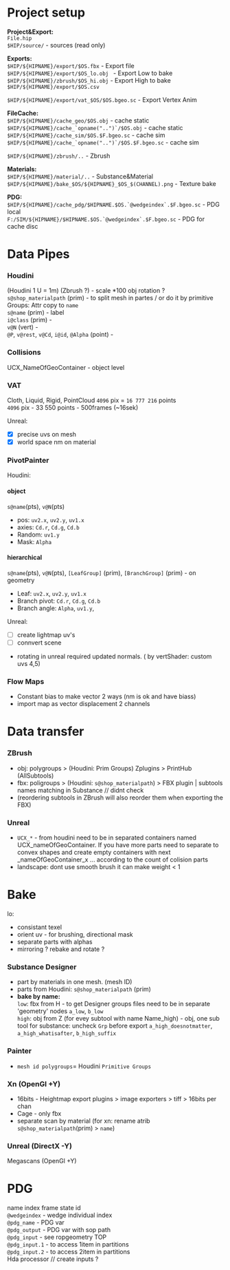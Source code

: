 # Project setup

**Project&Export:**  
`File.hip`  
`$HIP/source/` - sources (read only)   

**Exports:**  
`$HIP/${HIPNAME}/export/$OS.fbx` - Export file  
`$HIP/${HIPNAME}/export/$OS_lo.obj ` - Export Low to bake  
`$HIP/${HIPNAME}/zbrush/$OS_hi.obj` - Export High to bake   
`$HIP/${HIPNAME}/export/$OS.csv`   

`$HIP/${HIPNAME}/export/vat_$OS/$OS.bgeo.sc` - Export Vertex Anim     

**FileCache:**   
```$HIP/${HIPNAME}/cache_geo/$OS.obj``` - cache static  
```$HIP/${HIPNAME}/cache_`opname("..")`/$OS.obj``` - cache static   
```$HIP/${HIPNAME}/cache_sim/$OS.$F.bgeo.sc``` - cache sim  
```$HIP/${HIPNAME}/cache_`opname("..")`/$OS.$F.bgeo.sc``` - cache sim   
 
 
 `$HIP/${HIPNAME}/zbrush/..`  - Zbrush   
 
**Materials:**  
`$HIP/${HIPNAME}/material/..`  - Substance&Material    
`$HIP/${HIPNAME}/bake_$OS/${HIPNAME}_$OS_$(CHANNEL).png` - Texture bake      

**PDG:**  
```$HIP/${HIPNAME}/cache_pdg/$HIPNAME.$OS.`@wedgeindex`.$F.bgeo.sc``` - PDG local  
```F:/SIM/${HIPNAME}/$HIPNAME.$OS.`@wedgeindex`.$F.bgeo.sc``` - PDG for cache disc   

# Data Pipes

### Houdini   
(Houdini 1 U = 1m) (Zbrush ?) - scale *100  obj rotation ?    
`s@shop_materialpath` (prim) - to split mesh in partes / or do it by primitive Groups: Attr copy to `name`  
`s@name` (prim) - label    
`i@class` (prim) -    
`v@N` (vert) -   
`@P`, `v@rest`, `v@Cd`, `i@id`, `@Alpha` (point) -  
### Collisions
UCX_NameOfGeoContainer - object level  

### VAT    
Cloth, Liquid, Rigid, PointCloud
`4096` pix = `16 777 216` points   
`4096` pix - 33 550 points - 500frames (~16sek)     

Unreal:   
- [x] precise uvs on mesh   
- [x] world space nm on material   

### PivotPainter  
Houdini:  
#### object 
`s@name`(pts), `v@N`(pts)   
- pos: `uv2.x`, `uv2.y`, `uv1.x`    
- axies: `Cd.r`, `Cd.g`, `Cd.b`  
- Random: `uv1.y`  
- Mask: `Alpha`   

#### hierarchical 
`s@name`(pts), `v@N`(pts),  `[LeafGroup]` (prim), `[BranchGroup]` (prim) - on geometry     
- Leaf: `uv2.x`, `uv2.y`, `uv1.x`  
- Branch pivot: `Cd.r`, `Cd.g`, `Cd.b`  
- Branch angle: `Alpha`, `uv1.y`,  

Unreal:  
- [ ] create lightmap uv's
- [ ] connvert scene      
- rotating in unreal required updated normals. ( by vertShader: custom uvs 4,5)   

### Flow Maps
- Constant bias to make vector 2 ways (nm is ok and have biass) 
- import map as vector displacement  2 channels  

# Data transfer

### ZBrush
- obj: polygroups > (Houdini: Prim Groups)  Zplugins > PrintHub (AllSubtools)  
- fbx: poligroups > (Houdini: `s@shop_materialpath`) > FBX plugin | subtools names matching in Substance // didnt check       
- (reordering subtools in ZBrush will also reorder them when exporting the FBX)        

### Unreal
 
- `UCX_*` - from houdini need to be in separated containers  named UCX_nameOfGeoContainer. If you have more parts need to separate to convex shapes and create empty containers with next _nameOfGeoContainer_x ... according to the count of colision parts    
- landscape: dont use smooth brush it can make weight < 1  


# Bake

lo:
- consistant texel    
- orient uv - for brushing, directional mask   
- separate parts with alphas  
- mirroring ? rebake and rotate ?  

### Substance Designer  
- part by materials in one mesh. (mesh ID)       
- parts from Houdini: `s@shop_materialpath` (prim)    
- **bake by name:**    
`low`: fbx from H - to get Designer groups files need to be in separate 'geometry' nodes `a_low`, `b_low`  
`high`: obj  from Z  (for evey subtool with name Name_high) - obj, one sub tool for substance: uncheck `Grp` before export `a_high_doesnotmatter`, `a_high_whatisafter`, `b_high_suffix`    

### Painter
- `mesh id polygroups`= Houdini `Primitive Groups`     

### Xn (OpenGl +Y)     
- 16bits - Heightmap export plugins > image exporters > tiff > 16bits per chan    
- Cage - only fbx      
- separate scan by material (for xn: rename atrib  `s@shop_materialpath`(prim) > `name`)   

### Unreal (DirectX -Y) 


Megascans  (OpenGl +Y)  

# PDG
name index frame state id   
`@wedgeindex` - wedge individual index   
`@pdg_name` - PDG var   
`@pdg_output` - PDG var with sop path  
`@pdg_input` - see ropgeometry TOP  
`@pdg_input.1` - to access 1item in partitions  
`@pdg_input.2` - to access 2item in partitions  
Hda processor // create inputs ?   


